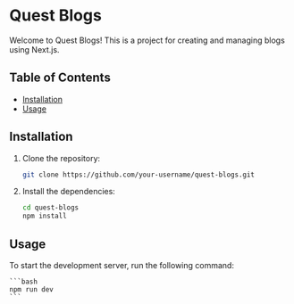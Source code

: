 # Quest Blogs

Welcome to Quest Blogs! This is a project for creating and managing blogs using Next.js.

## Table of Contents

- [Installation](#installation)
- [Usage](#usage)

## Installation

1. Clone the repository:

   ```bash
   git clone https://github.com/your-username/quest-blogs.git
   ```

2. Install the dependencies:

   ```bash
   cd quest-blogs
   npm install
   ```

## Usage

To start the development server, run the following command:

    ```bash
    npm run dev
    ```
